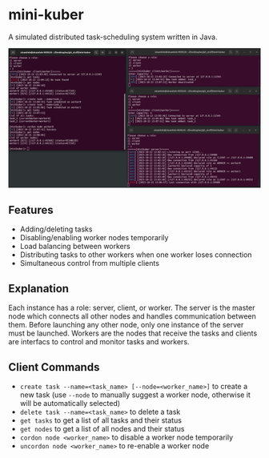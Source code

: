 # mini-kuber
A simulated distributed task-scheduling system written in Java.

![ScreenshotDemo](screenshot.png)

## Features
- Adding/deleting tasks
- Disabling/enabling worker nodes temporarily
- Load balancing between workers
- Distributing tasks to other workers when one worker loses connection
- Simultaneous control from multiple clients

## Explanation
Each instance has a role: server, client, or worker. The server is the master node which connects all other nodes and handles communication between them. Before launching any other node, only one instance of the server must be launched. Workers are the nodes that receive the tasks and clients are interfacs to control and monitor tasks and workers.

## Client Commands
- `create task --name=<task_name> [--node=<worker_name>]` to create a new task (use `--node` to manually suggest a worker node, otherwise it will be automatically selected)
- `delete task --name=<task_name>` to delete a task
- `get tasks` to get a list of all tasks and their status
- `get nodes` to get a list of all nodes and their status
- `cordon node <worker_name>` to disable a worker node temporarily
- `uncordon node <worker_name>` to re-enable a worker node
